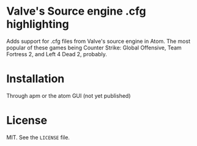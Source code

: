 # Valve's Source engine .cfg highlighting
Adds support for .cfg files from Valve's source engine in Atom.
The most popular of these games being Counter Strike: Global Offensive, Team Fortress 2, and Left 4 Dead 2, probably.

# Installation
Through apm or the atom GUI (not yet published)

# License
MIT. See the `LICENSE` file.
